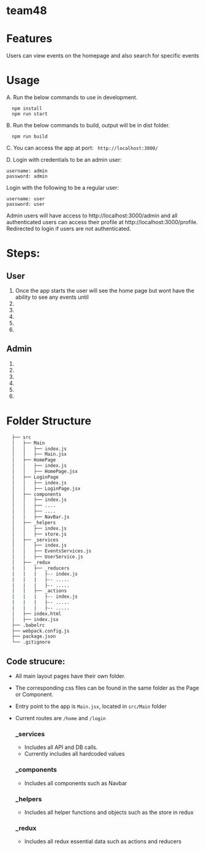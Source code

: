 # team48
# Features
Users can view events on the homepage and also search for specific events
# Usage 
A. Run  the below commands to use in development. 
  ```
    npm install 
    npm run start 
  ```
B. Run the below commands to build, output will be in dist folder.
  ```
    npm run build 
  ```
C. You can access the app at port: ``` http://localhost:3000/```

D. Login with credentials to be an admin user:
```
username: admin
password: admin
```
Login with the following to be a regular user:
```
username: user
password: user
```
Admin users will have access to http://localhost:3000/admin and all authenticated users can access their profile at http://localhost:3000/profile. Redirected to login if users are not authenticated.
  


# Steps: 

## User 

1. Once the app starts the user will see the home page but wont have the ability to see any events until 
2. 
3. 
4. 
5. 
6. 


## Admin 

1. 
2. 
3. 
4. 
5. 
6. 

# Folder Structure

```bash
  ├── src
  │   ├── Main
  │   │   ├── index.js
  │   │   ├── Main.jsx
  │   ├── HomePage
  │   │   ├── index.js
  │   │   ├── HomePage.jsx
  │   ├── LoginPage
  │   │   ├── index.js
  │   │   ├── LoginPage.jsx
  │   ├── components
  │   │   ├── index.js 
  │   │   ├── ....
  │   │   ├── ....
  │   │   ├── NavBar.js
  │   ├── _helpers 
  │   │   ├── index.js
  │   │   ├── store.js
  │   ├── _services
  │   │   ├── index.js
  │   │   ├── EventsServices.js
  │   │   ├── UserService.js
  │   ├── _redux
  |   |   ├── _reducers
  |   |   |   ├-- index.js
  |   |   |   ├-- .....
  |   |   |   ├-- .....
  |   |   ├── _actions
  |   |   |   ├-- index.js
  |   |   |   ├-- .....
  |   |   |   ├-- .....
  │   ├── index.html
  │   ├── index.jsx
  ├── .babelrc
  ├── webpack.config.js
  ├── package.json
  └── .gitignore
  ```
## Code strucure: 
- All main layout pages have their own folder.
- The corresponding css files can be found in the same folder as the Page or Component.
- Entry point to the app is ```Main.jsx```, located in ```src/Main``` folder 
- Current routes are ``/home`` and ```/login```

  ### _services 
  - Includes all API and DB calls.
  - Currently includes all hardcoded values

  ### _components
  - Includes all components such as Navbar 

  ### _helpers
  - Includes all helper functions and objects such as the store in redux

  ### _redux
  - Includes all redux essential data such as actions and reducers
